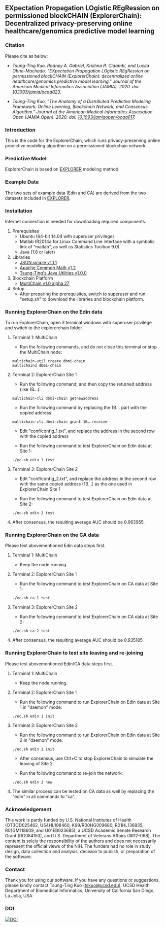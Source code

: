 EXpectation Propagation LOgistic REgRession on permissioned blockCHAIN (ExplorerChain): Decentralized privacy-preserving online healthcare/genomics predictive model learning
------------------------------------------------------------------------

### Citation

Please cite as below:

* *Tsung-Ting Kuo, Rodney A. Gabriel, Krishna R. Cidambi, and Lucila Ohno-Machado, "EXpectation Propagation LOgistic REgRession on permissioned blockCHAIN (ExplorerChain): decentralized online healthcare/genomics predictive model learning." Journal of the American Medical Informatics Association (JAMIA). 2020. doi: [10.1093/jamia/ocaa023](https://doi.org/10.1093/jamia/ocaa023).*

* *Tsung-Ting Kuo, "The Anatomy of a Distributed Predictive Modeling Framework: Online Learning, Blockchain Network, and Consensus Algorithm." Journal of the American Medical Informatics Association Open (JAMIA Open). 2020:  doi: [10.1093/jamiaopen/ooaa017](https://doi.org/10.1093/jamiaopen/ooaa017).*

### Introduction

This is the code for the ExplorerChain, which runs privacy-preserving online predictive modeling algorithm on a permissioned blockchain network.

### Predictive Model

ExplorerChain is based on [EXPLORER](https://kr.mathworks.com/matlabcentral/fileexchange/39653-distributed-logistic-regression-using-expectation-propagation) modeling method.

### Example Data

The two sets of example data (Edin and CA) are derived from the two datasets included in [EXPLORER](https://kr.mathworks.com/matlabcentral/fileexchange/39653-distributed-logistic-regression-using-expectation-propagation).

### Installation

Internet connection is needed for downloading required components.

1. Prerequisites
   * Ubuntu (64-bit 14.04 with superuser privilege)
   * Matlab (R2014a for Linux Command Line Interface with a symbolic link of "matlab", as well as Statistics Toolbox 9.0)
   * Java (1.8 or later)
2. Libraries
   * [JSON.simple v1.1.1](https://code.google.com/archive/p/json-simple/)
   * [Apache Common Math v1.2](https://commons.apache.org/proper/commons-math/)
   * [Tsung-Ting's Java Utilities v1.0.0](http://www.csie.ntu.edu.tw/~d97944007/utility/)
3. Blockchain Platform
   * [MultiChain v1.0 alpha 27](https://www.multichain.com/)
4. Setup
   * After preparing the prerequisites, switch to superuser and run "setup.sh" to download the libraries and blockchain platform.

### Running ExplorerChain on the Edin data

To run ExplorerChain, open 3 terminal windows with superuser privilege and switch to the explorerchain folder.

1. Terminal 1: MultiChain 
   * Run the following commands, and do not close this terminal or stop the MultiChain node:

   ```
   multichain-util create dbmi-chain
   multichaind dbmi-chain
   ```

2. Terminal 2: ExplorerChain Site 1 
   * Run the following command, and then copy the returned address (like 1B…):

   ```
   multichain-cli dbmi-chain getnewaddress
   ```

   * Run the following command by replacing the 1B… part with the copied address:

   ```
   multichain-cli dbmi-chain grant 1B… receive
   ```

   * Edit "conf/config_1.txt", and replace the address in the second row with the copied address

   * Run the following command to test ExplorerChain on Edin data at Site 1:

   ```
   ./ec.sh edin 1 test
   ```

3. Terminal 3: ExplorerChain Site 2

   * Edit "conf/config_2.txt", and replace the address in the second row with the same copied address (1B…) as the one used in ExplorerChain Site 1

   * Run the following command to test ExplorerChain on Edin data at Site 2:

   ```
   ./ec.sh edin 2 test
   ```

4. After consensus, the resulting average AUC should be 0.963955.


### Running ExplorerChain on the CA data

Please test abovementioned Edin data steps first.

1. Terminal 1: MultiChain

   * Keep the node running.

2. Terminal 2: ExplorerChain Site 1 

   * Run the following command to test ExplorerChain on CA data at Site 1:

   ```
   ./ec.sh ca 1 test
   ```

3. Terminal 3: ExplorerChain Site 2

   * Run the following command to test ExplorerChain on CA data at Site 2:


   ```
   ./ec.sh ca 2 test
   ```

4. After consensus, the resulting average AUC should be 0.935185.


### Running ExplorerChain to test site leaving and re-joining

Please test abovementioned Edin/CA data steps first.

1. Terminal 1: MultiChain

   * Keep the node running.

2. Terminal 2: ExplorerChain Site 1 

   * Run the following command to run ExplorerChain on Edin data at Site 1 in "daemon" mode:

   ```
   ./ec.sh edin 1 init
   ```

3. Terminal 3: ExplorerChain Site 2

   * Run the following command to run ExplorerChain on Edin data at Site 2 in "daemon" mode:


   ```
   ./ec.sh edin 2 init
   ```

   * After consensus, use Ctrl+C to stop ExplorerChain to simulate the leaving of Site 2.

   * Run the following command to re-join the network:


   ```
   ./ec.sh edin 2 new
   ```

4. The similar process can be tested on CA data as well by replacing the "edin" in all commands to "ca".

### Acknowledgement

This work is partly funded by U.S. National Institutes of Health (OT3OD025462, U54HL108460, K99/R00HG009680, R01HL136835, R01GM118609, and U01EB023685), a UCSD Academic Senate Research Grant (RG084150), and U.S. Department of Veterans Affairs (IIR12-068). The content is solely the responsibility of the authors and does not necessarily represent the official views of the NIH. The funders had no role in study design, data collection and analysis, decision to publish, or preparation of the software.

### Contact

Thank you for using our software. If you have any questions or suggestions, please kindly contact Tsung-Ting Kuo (tskuo@ucsd.edu), UCSD Health Department of Biomedical Informatics, University of California San Diego, La Jolla, USA.

### DOI

[![DOI](https://zenodo.org/badge/DOI/10.5281/zenodo.1492820.svg)](https://doi.org/10.5281/zenodo.1492820)
